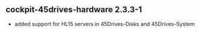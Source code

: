 ## cockpit-45drives-hardware 2.3.3-1

* added support for HL15 servers in 45Drives-Disks and 45Drives-System
